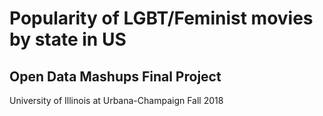 # Popularity of LGBT/Feminist movies by state in US
## Open Data Mashups Final Project

University of Illinois at Urbana-Champaign Fall 2018
